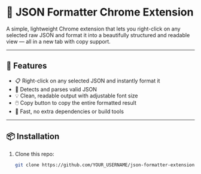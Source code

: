 # 🧩 JSON Formatter Chrome Extension

A simple, lightweight Chrome extension that lets you right-click on any selected raw JSON and format it into a beautifully structured and readable view — all in a new tab with copy support.

---

## 🔧 Features

- 📋 Right-click on any selected JSON and instantly format it
- 🧠 Detects and parses valid JSON
- 💡 Clean, readable output with adjustable font size
- 🖱️ Copy button to copy the entire formatted result
- 💨 Fast, no extra dependencies or build tools

---

## 📦 Installation

1. Clone this repo:
   ```bash
   git clone https://github.com/YOUR_USERNAME/json-formatter-extension.git